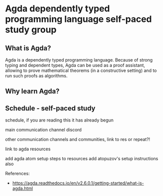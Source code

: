 # Agda dependently typed programming language self-paced study group

## What is Agda?

Agda is a dependently typed programming language. Because of strong typing and dependent types, Agda can be used as a proof assistant, allowing to prove mathematical theorems (in a constructive setting) and to run such proofs as algorithms.

## Why learn Agda?



## Schedule - self-paced study

schedule, if you are reading this it has already begun

main communication channel discord

other communication channels and communities, link to res or repeat?!

link to agda resources

add agda atom setup steps to resources
add atopuzov's setup instructions also



References:

* https://agda.readthedocs.io/en/v2.6.0.1/getting-started/what-is-agda.html